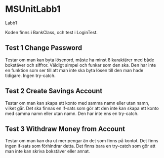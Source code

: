 # MSUnitLabb1
Labb1

Koden finns i BankClass, och test i LoginTest.

## Test 1 Change Password
Testar om man kan byta lösenord, måste ha minst 8 karaktärer med både bokstäver och siffror. Väldigt simpel och funkar som den ska.
Den har inte en funktion som ser till att man inte ska byta lösen till den man hade tidigare. Ingen try-catch.

## Test 2 Create Savings Account
Testar om man kan skapa ett konto med samma namn eller utan namn, vilket går.
Det ska finnas en if-sats som gör att den inte kan skapa ett konto med samma namn eller utan namn.
Den har inte ens en try-catch.

## Test 3 Withdraw Money from Account
Testar om man kan dra ut mer pengar än det som finns på kontot. Det finns ingen if-sats som förhindrar detta.
Det finns bara en try-catch som gör att man inte kan skriva bokstäver eller annat.
